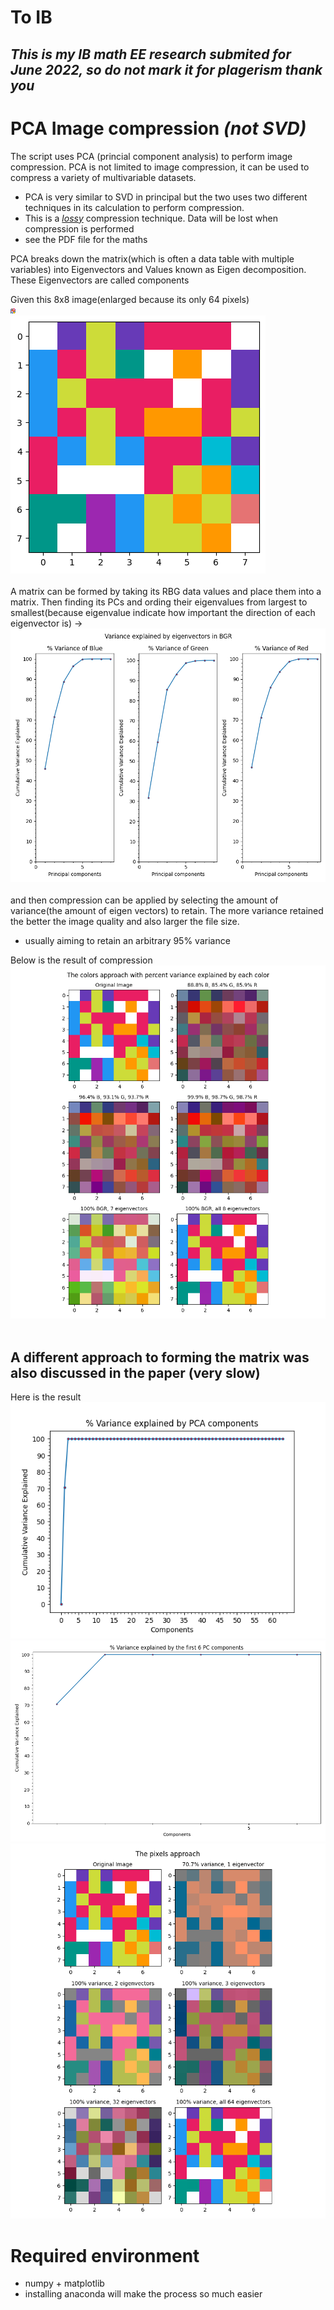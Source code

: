 # To IB
## *_This is my IB math EE research submited for June 2022, so do not mark it for plagerism thank you_*

# PCA Image compression _(not SVD)_ <br/>
The script uses PCA (princial component analysis) to perform image compression. PCA is not limited to image compression, it can be used to compress a variety of multivariable datasets.
- PCA is very similar to SVD in principal but the two uses two different techniques in its calculation to perform compression. 
- This is a <u>_lossy_</u> compression technique. Data will be lost when compression is performed
- see the PDF file for the maths

PCA breaks down the matrix(which is often a data table with multiple variables) into Eigenvectors and Values known as Eigen decomposition. These Eigenvectors are called components

Given this 8x8 image(enlarged because its only 64 pixels) <br/>
![8x8 Pixel Art](./misc/PCA8x8PixelArt.png) <br/>
![8x8 Pixel Art Enlarged](./misc/8x8PixelGraph.png) <br/> <br/>
A matrix can be formed by taking its RBG data values and place them into a matrix. Then finding its PCs and ording their eigenvalues from largest to smallest(because eigenvalue indicate how important the direction of each eigenvector is) -> <br/>
![BGR PCs graph](./misc/BGR%20PCs%20graph.png)<br/><br/>
and then compression can be applied by selecting the amount of variance(the amount of eigen vectors) to retain. The more variance retained the better the image quality and also larger the file size.<br/>
- usually aiming to retain an arbitrary 95% variance

Below is the result of compression<br/>
![compressed images](./misc/Colors%20approach.png)<br/><br/>
## A different approach to forming the matrix was also discussed in the paper (very slow)
Here is the result<br/>
![64x3 cumulative graph](./misc/64X3_components_cumulative.png)<br/>
![64x3 cumulative graph zoomed](./misc/64x3%20PCs.png)
![64x3 compression result](./misc//Pixel%20Approach.png)


# Required environment
- numpy + matplotlib
- installing anaconda will make the process so much easier

